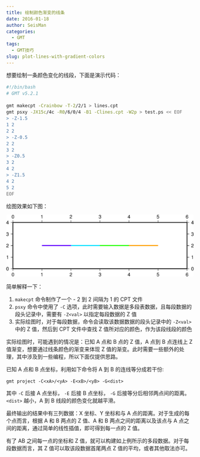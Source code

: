 ```yaml
---
title: 绘制颜色渐变的线条
date: 2016-01-18
author: SeisMan
categories:
  - GMT
tags:
  - GMT技巧
slug: plot-lines-with-gradient-colors
---
```


想要绘制一条颜色变化的线段，下面是演示代码：

``` bash
#!/bin/bash
# GMT v5.2.1

gmt makecpt -Crainbow -T-2/2/1 > lines.cpt
gmt psxy -JX15c/4c -R0/6/0/4 -B1 -Clines.cpt -W2p > test.ps << EOF
> -Z-1.5
1 2
2 2
> -Z-0.5
2 2
3 2
> -Z0.5
3 2
4 2
> -Z1.5
4 2
5 2
EOF
```

绘图效果如下图：

![](/images/2016011801.png)

<!--more-->

简单解释一下：

1.  `makecpt` 命令制作了一个 - 2 到 2 间隔为 1 的 CPT 文件
2.  `psxy` 命令中使用了 `-C` 选项，此时需要输入数据是多段表数据，且每段数据的段头记录中，需要有 `-Z<val>` 以指定每段数据的 Z 值
3.  实际绘图时，对于每段数据，命令会读取该数据数据的段头记录中的 `-Z<val>` 中的 Z 值，然后到 CPT 文件中查找 Z 值所对应的颜色，作为该段线段的颜色

实际绘图时，可能遇到的情况是：已知 A 点和 B 点的 Z 值，A 点到 B 点连线上 Z 值渐变，想要通过线条颜色的渐变来体现 Z 值的渐变。此时需要一些额外的处理，其中涉及到一些编程，所以下面仅提供思路。

已知 A 点和 B 点坐标，利用如下命令将 A 到 B 的连线等分成若干份:

    gmt project -C<xA>/<yA> -E<xB>/<yB> -G<dist>

其中 `-C` 后接 A 点坐标， `-E` 后接 B 点坐标， `-G` 后接等分后相邻两点间的距离。 `<dist>` 越小，A 到 B 线段的颜色变化就越平滑。

最终输出的结果中有三列数据：X 坐标、Y 坐标和与 A 点的距离。对于生成的每个点而言，根据 A 和 B 两点的 Z 值、A 和 B 两点之间的距离以及该点与 A 点之间的距离，通过简单的线性插值，即可得到每一点的 Z 值。

有了 AB 之间每一点的坐标和 Z 值，就可以构建如上例所示的多段数据。对于每段数据而言，其 Z 值可以取该段数据首尾两点 Z 值的平均，或者其他取法亦可。
